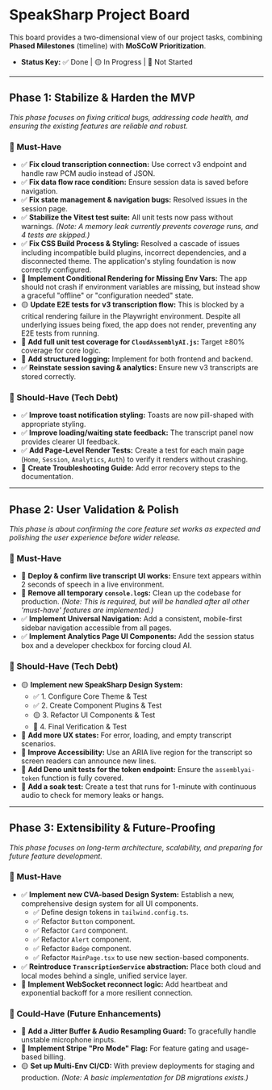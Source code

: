 # SpeakSharp Project Board

This board provides a two-dimensional view of our project tasks, combining **Phased Milestones** (timeline) with **MoSCoW Prioritization**.

- **Status Key:** ✅ Done | 🟡 In Progress | 🔴 Not Started

---

## Phase 1: Stabilize & Harden the MVP

*This phase focuses on fixing critical bugs, addressing code health, and ensuring the existing features are reliable and robust.*

### 🎯 Must-Have

- ✅ **Fix cloud transcription connection:** Use correct v3 endpoint and handle raw PCM audio instead of JSON.
- ✅ **Fix data flow race condition:** Ensure session data is saved before navigation.
- ✅ **Fix state management & navigation bugs:** Resolved issues in the session page.
- ✅ **Stabilize the Vitest test suite:** All unit tests now pass without warnings. *(Note: A memory leak currently prevents coverage runs, and 4 tests are skipped.)*
- ✅ **Fix CSS Build Process & Styling:** Resolved a cascade of issues including incompatible build plugins, incorrect dependencies, and a disconnected theme. The application's styling foundation is now correctly configured.
- 🔴 **Implement Conditional Rendering for Missing Env Vars:** The app should not crash if environment variables are missing, but instead show a graceful "offline" or "configuration needed" state.
- 🟡 **Update E2E tests for v3 transcription flow:** This is blocked by a critical rendering failure in the Playwright environment. Despite all underlying issues being fixed, the app does not render, preventing any E2E tests from running.
- 🔴 **Add full unit test coverage for `CloudAssemblyAI.js`:** Target ≥80% coverage for core logic.
- 🔴 **Add structured logging:** Implement for both frontend and backend.
- ✅ **Reinstate session saving & analytics:** Ensure new v3 transcripts are stored correctly.

### 🚧 Should-Have (Tech Debt)

- ✅ **Improve toast notification styling:** Toasts are now pill-shaped with appropriate styling.
- ✅ **Improve loading/waiting state feedback:** The transcript panel now provides clearer UI feedback.
- ✅ **Add Page-Level Render Tests:** Create a test for each main page (`Home`, `Session`, `Analytics`, `Auth`) to verify it renders without crashing.
- 🔴 **Create Troubleshooting Guide:** Add error recovery steps to the documentation.

---

## Phase 2: User Validation & Polish

*This phase is about confirming the core feature set works as expected and polishing the user experience before wider release.*

### 🎯 Must-Have

- 🔴 **Deploy & confirm live transcript UI works:** Ensure text appears within 2 seconds of speech in a live environment.
- 🔴 **Remove all temporary `console.log`s:** Clean up the codebase for production. *(Note: This is required, but will be handled after all other 'must-have' features are implemented.)*
- ✅ **Implement Universal Navigation:** Add a consistent, mobile-first sidebar navigation accessible from all pages.
- ✅ **Implement Analytics Page UI Components:** Add the session status box and a developer checkbox for forcing cloud AI.


### 🚧 Should-Have (Tech Debt)

- 🟡 **Implement new SpeakSharp Design System:**
  - ✅ 1. Configure Core Theme & Test
  - ✅ 2. Create Component Plugins & Test
  - 🟡 3. Refactor UI Components & Test
  - 🔴 4. Final Verification & Test
- 🔴 **Add more UX states:** For error, loading, and empty transcript scenarios.
- 🔴 **Improve Accessibility:** Use an ARIA live region for the transcript so screen readers can announce new lines.
- 🔴 **Add Deno unit tests for the token endpoint:** Ensure the `assemblyai-token` function is fully covered.
- 🔴 **Add a soak test:** Create a test that runs for 1-minute with continuous audio to check for memory leaks or hangs.

---

## Phase 3: Extensibility & Future-Proofing

*This phase focuses on long-term architecture, scalability, and preparing for future feature development.*

### 🎯 Must-Have

- ✅ **Implement new CVA-based Design System:** Establish a new, comprehensive design system for all UI components.
    - ✅ Define design tokens in `tailwind.config.ts`.
    - ✅ Refactor `Button` component.
    - ✅ Refactor `Card` component.
    - ✅ Refactor `Alert` component.
    - ✅ Refactor `Badge` component.
    - ✅ Refactor `MainPage.tsx` to use new section-based components.
- ✅ **Reintroduce `TranscriptionService` abstraction:** Place both cloud and local modes behind a single, unified service layer.
- 🔴 **Implement WebSocket reconnect logic:** Add heartbeat and exponential backoff for a more resilient connection.

### 🌱 Could-Have (Future Enhancements)

- 🔴 **Add a Jitter Buffer & Audio Resampling Guard:** To gracefully handle unstable microphone inputs.
- 🔴 **Implement Stripe "Pro Mode" Flag:** For feature gating and usage-based billing.
- 🟡 **Set up Multi-Env CI/CD:** With preview deployments for staging and production. *(Note: A basic implementation for DB migrations exists.)*
